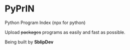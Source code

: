 # PyPrIN
Python Program Index (npx for python)

Upload <strike>packages</strike> programs as easily and fast as possible.

Being built by <b>SblipDev</b>


